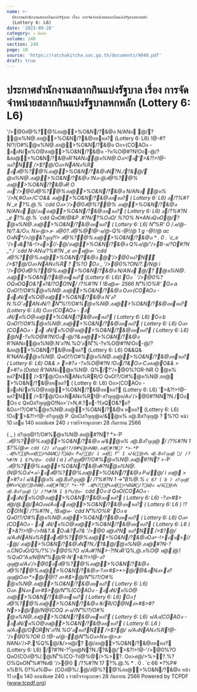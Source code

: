 ```yaml
---
name: >-
  ประกาศสำนักงานสลากกินแบ่งรัฐบาล เรื่อง การจัดจำหน่ายสลากกินแบ่งรัฐบาลหกหลัก
  (Lottery 6: L6)
date: '2023-09-28'
category: ง พิเศษ
volume: 140
section: 240
page: 10
source: 'https://ratchakitcha.soc.go.th/documents/9048.pdf'
draft: true
---
```


# ประกาศสำนักงานสลากกินแบ่งรัฐบาล เรื่อง การจัดจำหน่ายสลากกินแบ่งรัฐบาลหกหลัก (Lottery 6: L6)

'/>@0สํ@%?@%สล@>%O&N/?&@ล N/ANอ @/? ํ@ห%N@.สล@>%O&N/?&@ลหหล? (Lottery 6: L6) !@-#?N!?/O#%ํ@ห%N@.สล@>%O&N/?&@ล Oล>(COAOอ - อลN/ห%O@สล@>%O&N/?&@ล -?ห%O@#?N!Oอ-@/?&สล@>%O&N/?&@ลR'N*ANอํ@ห%N@.Oล>!ล'>&?!>!@-หล?N์ />$?@/Oล>NANอ%R อสํ@%?@%สล@>%O&N/?&@ลN?N./?&@/ํ@ห%N@.สล@>%O&N/?&@ล !Nอ-@สํ@%?@% สล@>%O&N/?&@ลR O ออ'/>@0สํ@%?@%สล@>%O&N/?&@ล N/ANอ ํ@ห% '/>N,#Oล>/C'O&& สล@>%O&N/?&@ลหหล? ( Lottery 6: L6) ล/?%#?N _e ?%.@.% `cdd Oล>'/>@0สํ@%?@% สล@>%O&N/?&@ล N/ANอ @/ออสล@>%O&N/?&@ลหหล? ( Lottery 6: L6) ล/?%#?N _e ?%.@.% `cdd QหO#/@&P .#?N/?%OลO/ %?O% N*ANอQหO@/? ํ@ห%N@.สล@>%O&N/?&@ลหหล? ( Lottery 6: L6) N'็%R' O /.ค/@-N/?.&/Oอ. Nห-@>ส- อ@0?.อํ@%@!@-ค/@-Q%-@!/@ 1 g -@!/@ ac OหN*/>/@&?ญญ?!> สํ@%?@%สล@>%O&N/?&@ล * . 0 . `c_e '/>อ&?&-!>ค>//-@/สล@>%O&N/?&@ล Q%ค/@/'/>B-ค/?O#?N _^ / `cdd N-ANอ/?%#?N _e ส>ห@ค- `cdd สํ@%?@%สล@>%O&N/?&@ล @'/>@0หล?N์ />$?@/Oล>NANอ%R ? %?O Oอ _ '/>@0%?ON/?./N@ ì '/>@0สํ@%?@%สล@>%O&N/?&@ล N/ANอ @/? ํ@ห%N@. สล@>%O&N/?&@ลหหล? (Lottery 6: L6)î Oอ ` '/>@0%?OQหOQO&?ค?&!?OO!N/ /?%#?N 1 !Bล@ค- 2566 N'็%!O%R' Oอ a QหO!?/O#%ํ@ห%N@.สล@>%O&N/?&@ล Oล>(COAOอ - อลN/ห%O@สล@>%O&N/?&@ล N'ล?N.%O'ลANอN/?.N'็%!?/O#%ํ@ห%N@.สล@>%O&N/?&@ลหหล? (Lottery 6: L6) Oล>(COAOอ - อ ลN/ห%O@สล@>%O&N/?&@ลหหล? ( Lottery 6: L6) Oอ b QหO!?/O#%ํ@ห%N@.สล@>%O&N/?&@ลหหล? ( Lottery 6: L6) Oล>(COAOอ - อ ลN/ห%O@สล@>%O&N/?&@ลหหล? ( Lottery 6: L6) @N-?ห%O@#?N!Oอ-@/?&สล@>%O&N/?&@ล R'N*ANอํ@ห%N@.N'ล?N.%O'ลN'็%-?ห%O@#?N!Oอ-@/?&สล@>%O&N/?&@ลหหล? (Lottery 6: L6) O&&Q& R'N*ANอํ@ห%N@. QหO!?/O#%ํ@ห%N@.สล@>%O&N/?&@ลหหล? ( Lottery 6: L6) O&& > >#?ล -?ห%O@#?N !Oอ/?&Oอ-Cลสล@O&& > >#?ล (Data) R'N*ANอํ@ห%N@. Q%/?'/>@0%?OR-NR O ํ@ห% หล?N์ />$?@/Oล>NANอ%RR/O QหO!?/O#%ํ@ห%N@.สล@ >%O&N/?&@ลหหล? ( Lottery 6: L6) Oล>(COAOอ - อลN/ห%O@สล@>%O&N/?&@ลหหล? (Lottery 6: L6) '>&?!>!@-หล?N์ />$?@/Oล>NANอ%R!@-ส?ญญ@ห/Aอ'/>@0#?NN?N./Oอ Oอ c QหOส?ญญ@O!Nล>'/>N,#.?ค-?(ลQO&?ค?&Oล>!?/O#%ํ@ห%N@.สล@>%O&N/?&@ล หหล? (Lottery 6: L6) !Oอ'>&?!>!@-ส?ญญ@ P .QหOส?ญญ@ค/&ํ@ห% อ@.Bส?ญญ@ ? %?O หน้า 10 เลม 140 ตอนพิเศษ 240 ง ราชกิจจานุเบกษา 28 กันยายน 2566

( _ ) ส?ญญ@!?/O#%ํ@ห%N@.สล@#?N? *>-*์P .สํ@%?@%สล@>%O&N/?&@ล ค/&ํ@ห% อ@.Bส?ญญ@ / /?%#?N 1 $?%/@ค- `cdd (2) ส?ญญ@!?/O#%ํ@ห%N@.สล@#?N? *>-*์P .สํ@%?@%สล@>%O&N/?&@ล Pค/@/ ì สล@ f^ î ค/&ํ@ห% อ@.Bส?ญญ@ / /?%#?N 1 $?%/@ค- `cdd ( a ) ส?ญญ@!?/O#%ํ@ห%N@.สล@#?N? *>-*์P .สํ@%?@%สล@>%O&N/?&@ล#?Nํ@ห%N@. (N@%O*ล!+อ/์-อสํ@%?@%สล@>%O&N/?&@ล Pค/@/ ì สล@ > >#?ล î ค/&ํ@ห% อ@.Bส?ญญ@ / /?%#?N 1 ->"B%@.% `c 67 ( b ) ส?ญญ@ ํ @N%>%@/ํ@ห%N@.สล@#?N? *>-*์P .สํ@%?@%สล@>%O&N/?&@ล ค/&ํ@ห% อ@.Bส?ญญ@ / /?%#?N 1 $?%/@ค- `cdd Oอ d QหO(COAOอ - อลN/ห%O@สล@>%O&N/?&@ลหหล? ( Lottery 6: L6) -?ส>#$> #ํ@/@.@/AOอห/Aออสล@>%O&N/?&@ลหหล? ( Lottery 6: L6 ) !?OO!N/ /?%#?N _ !Bล@ค- `cdd N'็%!O%R' Oอ e QหO!?/O#%ํ@ห%N@.สล@>%O&N/?&@ลหหล? ( Lottery 6: L6) Oล>(COAOอ - อ ลN/ห%O@สล@>%O&N/?&@ลหหล? ( Lottery 6: L6 ) '>&?!>!@-/>N&?.& Oอ&?ค?& '/>@0 คํ@ส?N หล?N์ />$?@/ ห/AอNANอ%Rอสํ@%?@%สล@>%O&N/?&@ลOล>-!>อค>//-@/ สล@>%O&N/?&@ลN?N./?&@/ํ@ห%N@.สล@#?N-?อ.CNOลO/Q%/?%'/>@0%?O ห/Aอ#?N>-?!NอR'Q%,@.ห%O@ ห@)่@)ื%QหO"Aอ/N@N'็%@/R-N'>&?!>!@-ส?ญญ@ห/Aอ'/>@0อสํ@%?@%สล@>%O&N/?&@ล สํ@%?@%สล@>%O&N/?&@ล-?ส>#$>*>@/@&อNล>ส?ญญ@Oล>*>@/@!? ส>#$>@/N'็%!?/O#% ํ@ห%N@.สล@>%O&N/?&@ลหหล? ( Lottery 6: L6) Oล>.Nล>ส>#$>@/N'็%(COAOอ - อลN/ห%O@ สล@>%O&N/?&@ลหหล? ( Lottery 6: L6) Oอ f สํ@%?@%สล@>%O&N/?&@ล #/R/O@Nส>#$>#?N>*>@/@/N@(COQ ส-ค//N'็%!?/O#% ํ@ห%N@.สล@>%O&N/?&@ลหหล? ( Lottery 6: L6) ห/Aอ(COAOอ - อลN/ห%O@สล@>%O&N/?&@ลหหล? ( Lottery 6: L6 ) ห/Aอ@/OORN'ล?N.%O'ลหล?N์ />$?@/ ห/AอNANอ%R!@-'/>@0%?OR O !@-ค/@-ํ@N'็%Oล>Nห-@>ส-N*ANอ'/>P.%์Q%@/&/>ห@/? @/สล@>%O&N/?&@ลหหล? (Lottery 6: L6) /?#?N-?'ัญห@N?N./?&@/'>&?!>!@-'/>@0%?O QหO(COอํ@%/.@/N'็%(CO-?อํ@%@/>%>?. Oล>คํ@/>%>?.%?O%QหON'็%#?NสB '/>@0  /?%#?N 17 ?%.@.% * . 0 . `c 66 *?%P# ห%B% 0?%ส%@ค- (COอํ@%/.@/สํ@%?@%สล@>%O&N/?&@ล หน้า 11 เลม 140 ตอนพิเศษ 240 ง ราชกิจจานุเบกษา 28 กันยายน 2566 Powered by TCPDF (www.tcpdf.org)
